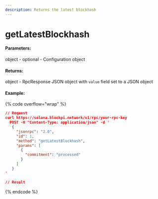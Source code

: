 ```yaml
---
description: Returns the latest blockhash
---
```


# getLatestBlockhash

#### **Parameters:**

object - optional - Configuration object

#### **Returns:**

object - RpcResponse JSON object with `value` field set to a JSON object

#### Example:

{% code overflow="wrap" %}
```json
// Request
curl https://solana.blockpi.network/v1/rpc/your-rpc-key
  POST -H "Content-Type: application/json" -d ' 
   {
     "jsonrpc": "2.0",
     "id": 1,
     "method": "getLatestBlockhash",
     "params": [
       {
         "commitment": "processed"
       }
     ]
   }
'

// Result

```
{% endcode %}
